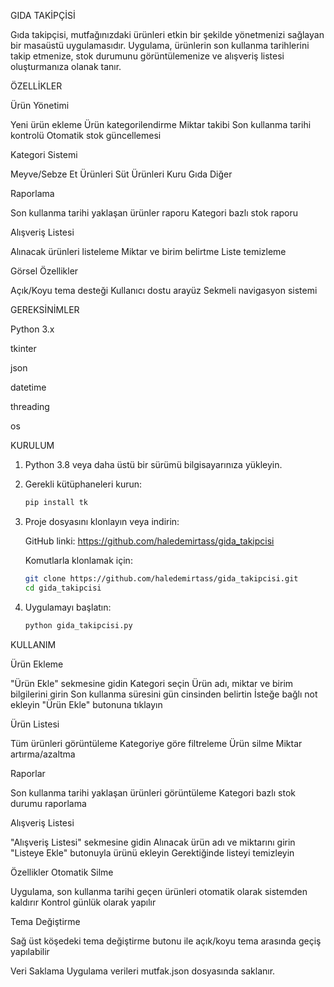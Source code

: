 GIDA TAKİPÇİSİ

Gıda takipçisi, mutfağınızdaki ürünleri etkin bir şekilde yönetmenizi sağlayan bir masaüstü uygulamasıdır. Uygulama, ürünlerin son kullanma tarihlerini takip etmenize, stok durumunu görüntülemenize ve alışveriş listesi oluşturmanıza olanak tanır.


ÖZELLİKLER

Ürün Yönetimi

Yeni ürün ekleme
Ürün kategorilendirme
Miktar takibi
Son kullanma tarihi kontrolü
Otomatik stok güncellemesi


Kategori Sistemi

Meyve/Sebze
Et Ürünleri
Süt Ürünleri
Kuru Gıda
Diğer


Raporlama

Son kullanma tarihi yaklaşan ürünler raporu
Kategori bazlı stok raporu


Alışveriş Listesi

Alınacak ürünleri listeleme
Miktar ve birim belirtme
Liste temizleme


Görsel Özellikler

Açık/Koyu tema desteği
Kullanıcı dostu arayüz
Sekmeli navigasyon sistemi



GEREKSİNİMLER

Python 3.x

tkinter

json

datetime

threading

os



KURULUM

1. Python 3.8 veya daha üstü bir sürümü bilgisayarınıza yükleyin.
2. Gerekli kütüphaneleri kurun:

   ```bash
   pip install tk
   ```

3. Proje dosyasını klonlayın veya indirin:

   GitHub linki: https://github.com/haledemirtass/gida_takipcisi
   
   Komutlarla klonlamak için:
   ```bash
   git clone https://github.com/haledemirtass/gida_takipcisi.git
   cd gida_takipcisi
   ```

5. Uygulamayı başlatın:

   ```bash
   python gida_takipcisi.py
   ```


KULLANIM


Ürün Ekleme

"Ürün Ekle" sekmesine gidin
Kategori seçin
Ürün adı, miktar ve birim bilgilerini girin
Son kullanma süresini gün cinsinden belirtin
İsteğe bağlı not ekleyin
"Ürün Ekle" butonuna tıklayın

Ürün Listesi

Tüm ürünleri görüntüleme
Kategoriye göre filtreleme
Ürün silme
Miktar artırma/azaltma

Raporlar

Son kullanma tarihi yaklaşan ürünleri görüntüleme
Kategori bazlı stok durumu raporlama

Alışveriş Listesi

"Alışveriş Listesi" sekmesine gidin
Alınacak ürün adı ve miktarını girin
"Listeye Ekle" butonuyla ürünü ekleyin
Gerektiğinde listeyi temizleyin

Özellikler
Otomatik Silme

Uygulama, son kullanma tarihi geçen ürünleri otomatik olarak sistemden kaldırır
Kontrol günlük olarak yapılır

Tema Değiştirme

Sağ üst köşedeki tema değiştirme butonu ile açık/koyu tema arasında geçiş yapılabilir

Veri Saklama
Uygulama verileri mutfak.json dosyasında saklanır.

